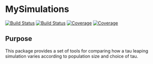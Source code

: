 # MySimulations

[![Build Status](https://travis-ci.com/eggathuru/MySimulations.jl.svg?branch=master)](https://travis-ci.com/eggathuru/MySimulations.jl)
[![Build Status](https://ci.appveyor.com/api/projects/status/github/eggathuru/MySimulations.jl?svg=true)](https://ci.appveyor.com/project/eggathuru/MySimulations-jl)
[![Coverage](https://codecov.io/gh/eggathuru/MySimulations.jl/branch/master/graph/badge.svg)](https://codecov.io/gh/eggathuru/MySimulations.jl)
[![Coverage](https://coveralls.io/repos/github/eggathuru/MySimulations.jl/badge.svg?branch=master)](https://coveralls.io/github/eggathuru/MySimulations.jl?branch=master)

## Purpose
This package provides a set of tools for comparing how a tau leaping simulation varies according to population size and choice of tau.
